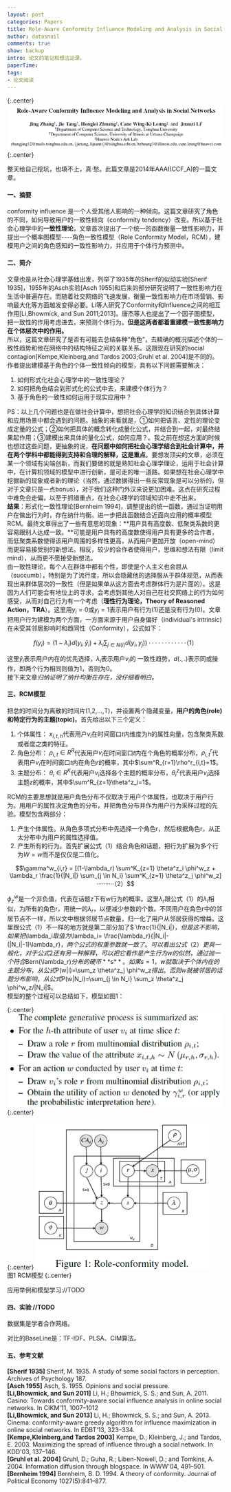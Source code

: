 ```yaml
---
layout: post
categories: Papers
title: Role-Aware Conformity Influence Modeling and Analysis in Social Network 论文笔记
author: datasnail
comments: true
show: backup
intro: 论文的笔记和想法记录。
paperTime:
tags:
- 论文阅读
---
```


{:.center}
![](/postimg/social_influence_role/social_influence_role.png)  
{:.center} 


整天给自己挖坑，也填不上，真·愁。此篇文章是2014年AAAI(CCF_A)的一篇文章。  
#### **一、摘要**
conformity influence 是一个人受其他人影响的一种倾向。这篇文章研究了角色的不同，如何导致用户的一致性倾向（conformity tendency）改变。所以基于社会心理学中的**一致性理论**，文章首次提出了一个统一的函数衡量一致性影响力，并提出一个概率图模型----角色一致性模型（Role Conformity Model，RCM），建模用户之间的角色感知的一致性影响力，并应用于个体行为预测中。  

#### **二、简介**
文章也是从社会心理学基础出发，列举了1935年的Sherif的似动实验[Sherif 1935]，1955年的Asch实验[Asch 1955]和后来的部分研究说明了一致性影响力在生活中普遍存在。而随着社交网络的飞速发展，衡量一致性影响力在市场营销、影响最大化等方面越发变得必要。Li等人研究了Conformity和Influence之间的相互作用[Li,Bhowmick, and Sun 2011;2013]。唐杰等人也提出了一个因子图模型，把一致性的作用考虑进去，来预测个体行为。**但是这两者都着重建模一致性影响力在个体层次中的作用。**  
所以，这篇文章研究了是否有可能去总结各种“角色”，去精确的概况描述个体的一致性趋势和他在网络中的结构特征之间的关联关系。这跟现在研究的social contagion[Kempe,Kleinberg,and Tardos 2003;Gruhl et al. 2004]是不同的。作者提出建模基于角色的个体一致性倾向的模型，具有以下问题需要解决：  
1. 如何形式化社会心理学中的一致性理论？
2. 如何把角色结合到形式化的公式中去，来建模个体行为？
3. 基于角色的一致性如何运用于现实应用中？

PS：以上几个问题也是在做社会计算中，想把社会心理学的知识结合到具体计算和应用场景中都会遇到的问题。抽象的来看就是，①如何把语言、定性的理论变成定量的公式；②如何把具体的概念转化成量化公式，并结合到一起，对最终结果起作用；③建模出来具体的量化公式，如何应用？。我之前在想这方面的时候也想过这些问题，更抽象的说，**在问题中如何把社会心理学结合到社会计算中，并在两个学科中都能得到支持和合理的解释，这是重点**。要想发顶尖的文章，必须在某一个领域有尖端创新，而我们要做的就是熟知社会心理学理论，运用于社会计算中，在计算机领域的模型中进行创新，是可走的唯一道路。如果想在社会心理学中挖掘新的现象或者新的理论（当然，通过数据得出一些反常现象是可以分析的，但对于文章只是一点bonus），对于我们这种门外汉来说更加困难。这点在研究过程中难免会走偏，以至于抓错重点，在社会心理学的领域知识中走不出来。  
**结果**：形式化一致性理论[Bernheim 1994]，调整提出的统一函数，通过当证明用户在做出行为时，存在纳什均衡。进一步把此函数结合近面向应用的概率模型RCM。最终文章得出了一些有意思的现象：**用户具有高度数、低聚类系数的更容易跟别人达成一致。**可能是用户具有的高度数使得用户具有更多的合作者，而低聚类系数使得该用户周围的多样性更高，从而用户更加开放（open-mind）而更容易接受别的新想法。相反，较少的合作者使得用户，思维和想法有限（limit mind），从而更不愿接受新想法。  
由一致性理论，每个人在群体中都有个性，即使是个人主义也会屈从（succumb），特别是为了流行度，所以会隐藏他的选择服从于群体规范，从而表现出来群体层次的一致性（但是如果单从这方面去考虑群体行为是片面的）。这是因为人们可能会有地位上的寻求，会考虑到其他人对自己在社交网络上的行为如何感受，从而对自己行为有一个考虑（**理性行为理论，Theory of Reasoned Action，TRA**）。这里用$y_i=0$或$y_i =1$表示用户有行为(1)还是没有行为(0)。文章把用户行为建模为两个方面，一方面来源于用户自身偏好（individual's intrinsic)在未受其邻居影响时和趋同性（Conformity），公式如下：  

$$f(y_i)=(1-\lambda_i)d(y_i,\hat y_i)+\lambda_i\sum_{j \in N(i)} d(y_i,y_j)) ············（1）$$

这里$\hat y_i$表示用户内在的优先选择，$\lambda_i$表示用户$v_i$的 一致性趋势，$d(.,.)$表示同或操作，即两个行为相同则值为1，否则为0。  
接下来文章*归纳证明了纳什均衡在存在，没仔细看明白*。  

#### **三、RCM模型**
把总的时间分为离散的时间片(1,2,...,T)，并设置两个隐藏变量，**用户的角色(role)**和**特定行为的主题(topic)**。首先给出以下三个定义：  
1. 个体属性： $x_{i,t,h}$代表用户$v_i$在时间窗口$t$内维度为$h$的属性向量，包含聚类系数或者度之类的特征。  
2. 角色分布： $\rho_{i,t} \in R^R$代表用户$v_i$在时间窗口$t$内在个角色的概率分布，$\rho^r_{i,t}$代表用户$v_i$在时间窗口$t$内在角色$r$的概率，其中$\sum^R_{r=1}\rho^r_{i,t}=1$。  
3. 主题分布： $\theta_i \in R^K$代表用户$v_i$选择各个主题的概率分布，$\theta^z_i$代表用户$v_i$选择主题$z$的概率，其中$\sum^R_{z=1}\theta^z_i=1$。       

RCM的主要思想就是用户角色分布不仅取决于用户个体属性，也取决于用户行为。用用户的属性决定角色的分布，并把角色分布并作为用户行为采样过程的先验。模型包含两部分：
1. 产生个体属性。从角色多项式分布中先选择一个角色r，然后根据角色r，从正太分布中为用户的属性选择值。
2. 产生所有的行为。首先扩展公式（1）结合角色和话题，把行为扩展为多个行为$W={w}$而不是仅仅是二值化。

$$\gamma^w_{i,r} = [(1-\lambda_r) \sum^K_{z=1} \theta^z_i \phi^w_z + \lambda_r \frac{1}{|N_i|} \sum_{j \in N_i} \sum^K_{z=1} \theta^z_j \phi^w_z]  ··········（2）$$  

$\phi^w_z$是一个非负值，代表在话题z下有w行为的概率。这里$\lambda_r$跟公式（1）的$\lambda_i$相似，为所有的角色r，用统一的$\lambda_r$，以便减少参数的个数。不同用户在角色r中的邻居节点不一样，所以文中根据邻居节点数量，归一化了用户从邻居获得的增益。这里跟公式（1）不一样的地方就是第二部分加了$ \frac{1}{\|N_i\|}$，但是这不影响，如果把$\lambda_i$取值为$\lambda_i= \frac{\lambda_r}{\|N_i\|-(\|N_i\|-1)\lambda_r}$，两个公式的权重参数就一致了。可以看出公式（2）更具一般化，对于公式2还有另一种解释，可以把它看作是产生行为w的似然，通过抛一个符合$Bern(\lambda_r)$分布的硬币**$s$**。如果s=1，w就取决于个体内在的主题分布，从公式$P(w\|i)=\sum_z \theta^z_j \phi^w_z$得出。否则w就被邻居的话题分布影响，从公式$P(w\|N_i)=\sum_{j \in N_i} \sum_z \theta^z_j \phi^w_z/\|N_i\|$。  
模型的整个过程可以总结如下，模型如图1：  

{:.center}
![](/postimg/social_influence_role/rcm_summarize.png)  
{:.center} 

{:.center}
![](/postimg/social_influence_role/rcm.png)  
图1 RCM模型
{:.center} 

应用举例和模型学习://TODO

#### **四、实验** //TODO
数据集是学者合作网络。

对比的BaseLine是：TF-IDF、PLSA、CIM算法。
#### **五、参考文献**
**[Sherif 1935]** Sherif, M. 1935. A study of some social factors in perception. Archives of Psychology 187.  
**[Asch 1955]** Asch, S. 1955. Opinions and social pressure.    
**[Li,Bhowmick, and Sun 2011]** Li, H.; Bhowmick, S. S.; and Sun, A. 2011. Casino: Towards conformity-aware social influence analysis in online social networks. In CIKM'11, 1007–1012   
**[Li,Bhowmick, and Sun 2013]** Li, H.; Bhowmick, S. S.; and Sun, A. 2013. Cinema: conformity-aware greedy algorithm for influence maximization in online social networks. In EDBT'13, 323–334.  
**[Kempe,Kleinberg,and Tardos 2003]** Kempe, D.; Kleinberg, J.; and Tardos, E. 2003. Maximizing the spread of influence through a social network. In KDD'03, 137–146.  
**[Gruhl et al. 2004]** Gruhl, D.; Guha, R.; Liben-Nowell, D.; and Tomkins, A. 2004. Information diffusion through blogspace. In WWW'04, 491–501.  
**[Bernheim 1994]** Bernheim, B. D. 1994. A theory of conformity. Journal of Political Economy 1027(5):841–877.